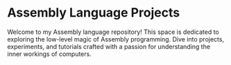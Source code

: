 # Assembly Language Projects

Welcome to my Assembly language repository! This space is dedicated to exploring the low-level magic of Assembly programming. Dive into projects, experiments, and tutorials crafted with a passion for understanding the inner workings of computers.
